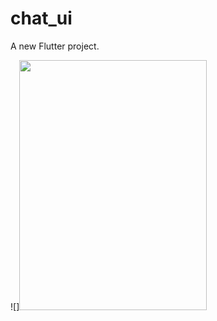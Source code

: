 # chat_ui

A new Flutter project.

<!-- ![](https://github.com/najmulmyself/Chat-UI/blob/master/chatUI.gif) -->

![]<img src="https://github.com/najmulmyself/Chat-UI/blob/master/chatUI.gif" height="400" width="300">
